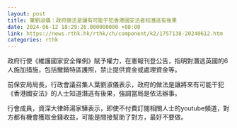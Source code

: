 ```yaml
---
layout: post
title: 葉劉淑儀：政府做法是讓有可能干犯香港國安法者知潛逃有後果
date: 2024-06-12 18:29:26.000000000 +08:00
link: https://news.rthk.hk/rthk/ch/component/k2/1757138-20240612.htm
categories: rthk
---
```


政府行使《維護國家安全條例》賦予權力，在憲報刊登公告，指明對潛逃英國的6人施加措施，包括撤銷特區護照，禁止提供資金或處理資金等。

前保安局局長，行政會議召集人葉劉淑儀表示，政府的做法是讓將來有可能干犯《香港國安法》的人士知道潛逃有後果，強調當局是依法辦事。

行會成員，資深大律師湯家驊表示，即使不付費訂閱相關人士的youtube頻道，對方都有機會獲取金錢收益，可能是間接幫助了對方，最好不要做。
